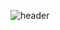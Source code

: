 
![header](https://capsule-render.vercel.app/api?type=waving&height=300&color=gradient&text=Welcome%20to%20Kimy's%20github&textBg=false&fontAlign=50&section=header&animation=fadeIn&fontSize=50&width=100)

<!--
<img src="https://capsule-render.vercel.app/api?type=waving&color=0:90d54c,30:e2fa03,75:00dcff,100:3bd1c7&height=100&section=header&text=&fontSize=0" width="100%"/>

### Hi there 👋

![header](https://capsule-render.vercel.app/api?type=waving&height=300&color=gradient&text=Welcome%20to%20Kimy's%20github&textBg=false&fontAlign=50&section=header&animation=fadeIn&fontSize=50&width=100)
![Yaechan Kim's GitHub stats](https://github-readme-stats.vercel.app/api?username=Kimy19&show_icons=true&theme=radical)
<br>
[![Solved.ac
프로필](http://mazassumnida.wtf/api/v2/generate_badge?boj=ychan)](https://solved.ac/ychan)


<a href="버튼을 눌렀을 때 이동할 링크" target="_blank"><img src="https://img.shields.io/badge/뱃지레이블-배경색?style=뱃지모양&logo=로고&logoColor=로고색상"/></a>
<div align = "center">
  👨‍💻 I’m currently learning 
</div>
<div align = "center">
  <img src="https://img.shields.io/badge/Python-3766AB?style=flat-square&logo=Python&logoColor=white"/> 
  <img src="https://img.shields.io/badge/Java-007396?style=flat-square&logo=Java&logoColor=white"/>
  <img src="https://img.shields.io/badge/Spring Boot-6DB33F?style=flat-square&logo=SpringBoot&logoColor=white"/>
  <img src="https://img.shields.io/badge/Amazon AWS-232F3E?style=flat-square&logo=AmazonAWS&logoColor=white"/>
</div>

-->
<!--
**Kimy19/Kimy19** is a ✨ _special_ ✨ repository because its `README.md` (this file) appears on your GitHub profile.

Here are some ideas to get you started:


- 🌱 I’m currently learning ...
- 👯 I’m looking to collaborate on ...
- 🤔 I’m looking for help with ...
- 💬 Ask me about ...
- 📫 How to reach me: ...
- 😄 Pronouns: ...
- ⚡ Fun fact: ...
-->
